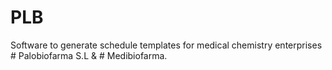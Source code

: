 # PLB
Software to generate schedule templates for medical chemistry enterprises # Palobiofarma S.L & # Medibiofarma.
